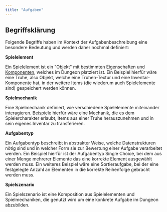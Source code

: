 ```yaml
---
title: "Aufgaben"
---
```


## Begriffsklärung

Folgende Begriffe haben im Kontext der Aufgabenbeschreibung eine besondere Bedeutung und werden
daher nochmal definiert:

**Spielelement**

Ein Spielelement ist ein "Objekt" mit bestimmten Eigenschaften und [Komponenten](../ecs/components/readme.md),
welches im Dungeon platziert ist. Ein Beispiel hierfür wäre eine Truhe, also Objekt, welche eine Truhen-Textur
und eine Inventar-Komponente hat, in der weitere Items (die wiederum auch Spielelemente sind) gespeichert werden
können.

**Spielmechanik**

Eine Spielmechanik definiert, wie verschiedene Spielelemente miteinander interagieren. Beispiele hierfür
wäre eine Mechanik, die es dem Spielercharakter erlaubt, Items aus einer Truhe herauszunehmen und in sein
eigenes Inventar zu transferieren.

**Aufgabentyp**

Ein Aufgabentyp beschreibt in abstrakter Weise, welche Datenstrukturen nötig sind und in welcher Form sie
zur Bewertung einer Aufgabe verarbeitet werden. Ein Beispiel hierfür ist der Aufgabentyp Single Choice,
bei dem aus einer Menge mehrerer Elemente das eine korrekte Element ausgewählt werden muss. Ein weiteres
Beispiel wäre eine Sortieraufgabe, bei der eine festgelegte Anzahl an Elementen in die korrekte Reihenfolge
gebracht werden muss.

**Spielszenario**

Ein Spielszenario ist eine Komposition aus Spielelementen und Spielmechaniken, die genutzt wird um eine
konkrete Aufgabe im Dungeon abzubilden.
